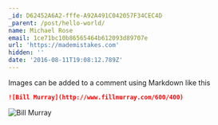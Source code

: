 ```yaml
---
_id: D62452A6A2-fffe-A92A491C042057F34CEC4D
_parent: /post/hello-world/
name: Michael Rose
email: 1ce71bc10b86565464b612093d89707e
url: 'https://mademistakes.com'
hidden: ''
date: '2016-08-11T19:08:12.789Z'
---
```


Images can be added to a comment using Markdown like this

```markdown
![Bill Murray](http://www.fillmurray.com/600/400)
```

![Bill Murray](http://www.fillmurray.com/600/400)
